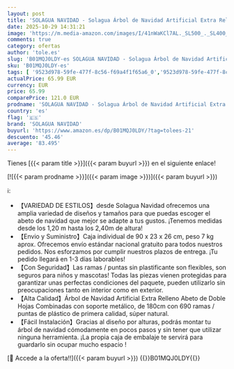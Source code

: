 ```yaml
---
layout: post
title: 'SOLAGUA NAVIDAD - Solagua Árbol de Navidad Artificial Extra Relleno Abeto de Doble Hojas Combinadas 150-240cm Arboles C/Soporte Metálico  Verde  180cm 690Tips '
date: 2025-10-29 14:31:21
image: 'https://m.media-amazon.com/images/I/41nWaKCl7AL._SL500_._SL400_.jpg'
comments: true
category: ofertas
author: 'tole.es'
slug: 'B01MQJ0LDY-es SOLAGUA NAVIDAD - Solagua Árbol de Navidad Artificial...'
sku: 'B01MQJ0LDY-es'
tags: [ '9523d978-59fe-477f-8c56-f69a4f1f65a6_0','9523d978-59fe-477f-8c56-f69a4f1f65a6_3501','Arborist Merchandising Root','Decoración de temporada','Decoración del hogar','Hogar y cocina','Selección productos top ventas en Hogar','Self Service','Special Features Stores','navidad','solagua navidad','Árboles de navidad','🇪🇸', ]
actualPrice: 65.99 EUR
currency: EUR
price: 65.99
comparePrice: 121.0 EUR
prodname: 'SOLAGUA NAVIDAD - Solagua Árbol de Navidad Artificial Extra Relleno Abeto de Doble Hojas Combinadas 150-240cm Arboles C/Soporte Metálico  Verde  180cm 690Tips '
country: 'es'
flag: '🇪🇸'
brand: 'SOLAGUA NAVIDAD'
buyurl: 'https://www.amazon.es/dp/B01MQJ0LDY/?tag=tolees-21'
descuento: '45.46'
average: '83.495'
---
```


Tienes [{{< param title >}}]({{< param buyurl >}}) en el siguiente enlace!

[![{{< param prodname >}}]({{< param image >}})]({{< param buyurl >}})

ℹ️:

- 【VARIEDAD DE ESTILOS】desde Solagua Navidad ofrecemos una amplia variedad de diseños y tamaños para que puedas escoger el abeto de navidad que mejor se adapte a tus gustos. ¡Tenemos medidas desde los 1,20 m hasta los 2,40m de altura!
- 【Envio y Suministro】Caja individual de 90 x 23 x 26 cm, peso 7 kg aprox. Ofrecemos envío estándar nacional gratuito para todos nuestros pedidos. Nos esforzamos por cumplir nuestros plazos de entrega. ¡Tu pedido llegará en 1-3 días laborables!
- 【Con Seguridad】Las ramas / puntas sin plastificante son flexibles, son seguros para niños y mascotas! Todas las piezas vienen protegidas para garantizar unas perfectas condiciones del paquete, pueden utilizarlo sin preocupaciones tanto en interior como en exterior.
- 【Alta Calidad】Árbol de Navidad Artificial Extra Relleno Abeto de Doble Hojas Combinadas con soporte metálico, de 180cm con 690 ramas / puntas de plástico de primera calidad, súper natural.
- 【Fácil Instalación】Gracias al diseño por alturas, podrás montar tu árbol de navidad cómodamente en pocos pasos y sin tener que utilizar ninguna herramienta. ¡La propia caja de embalaje te servirá para guardarlo sin ocupar mucho espacio !

[🛒 Accede a la oferta!!]({{< param buyurl >}})
{{<world>}}B01MQJ0LDY{{</world>}}
